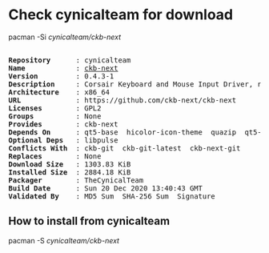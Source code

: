 # Check cynicalteam for download

pacman -Si *cynicalteam/ckb-next*

<div class="highlight"><pre class="highlight"><text>
<b>Repository</b>      : cynicalteam
<b>Name</b>            : <a href="../../x86_64/ckb-next-0.4.3-1-x86_64.pkg.tar.zst">ckb-next</a>
<b>Version</b>         : 0.4.3-1
<b>Description</b>     : Corsair Keyboard and Mouse Input Driver, release version
<b>Architecture</b>    : x86_64
<b>URL</b>             : https://github.com/ckb-next/ckb-next
<b>Licenses</b>        : GPL2
<b>Groups</b>          : None
<b>Provides</b>        : ckb-next
<b>Depends On</b>      : qt5-base  hicolor-icon-theme  quazip  qt5-tools  libxcb  xcb-util-wm  qt5-x11extras  libdbusmenu-qt5
<b>Optional Deps</b>   : libpulse
<b>Conflicts With</b>  : ckb-git  ckb-git-latest  ckb-next-git
<b>Replaces</b>        : None
<b>Download Size</b>   : 1303.83 KiB
<b>Installed Size</b>  : 2884.18 KiB
<b>Packager</b>        : TheCynicalTeam <wayne6324@gmail.com>
<b>Build Date</b>      : Sun 20 Dec 2020 13:40:43 GMT
<b>Validated By</b>    : MD5 Sum  SHA-256 Sum  Signature
</text></pre></div>

## How to install from cynicalteam

pacman -S *cynicalteam/ckb-next*
